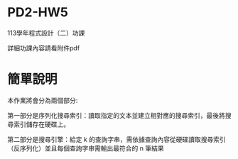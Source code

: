 # PD2-HW5

113學年程式設計（二）功課

詳細功課內容請看附件pdf

# 簡單說明

本作業將會分為兩個部分:

第一部分是序列化搜尋索引：讀取指定的文本並建立相對應的搜尋索引，最後將搜尋索引儲存在硬碟上。

第二部分是搜尋引擎：給定 k 的查詢字串，需依據查詢內容從硬碟讀取搜尋索引（反序列化）並且每個查詢字串需輸出最符合的 n 筆結果
